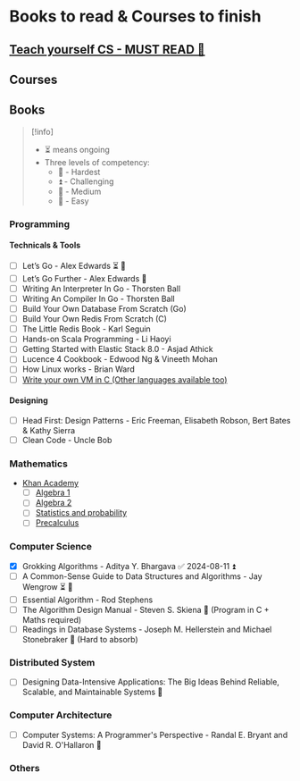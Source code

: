 # Books to read & Courses to finish

## [Teach yourself CS - MUST READ 🔺](https://teachyourselfcs.com/)

## Courses


## Books

> [!info]
> 
> - ⏳ means ongoing
> - Three levels of competency: 
> 	- 🔺 - Hardest
> 	- ⏫ - Challenging
> 	- 🔼 - Medium
> 	- 🔽 - Easy

### Programming

#### Technicals & Tools

- [ ] Let’s Go - Alex Edwards ⏳ 🔼 
- [ ] Let’s Go Further - Alex Edwards 🔼 
- [ ] Writing An Interpreter In Go - Thorsten Ball
- [ ] Writing An Compiler In Go - Thorsten Ball
- [ ] Build Your Own Database From Scratch (Go)
- [ ] Build Your Own Redis From Scratch (C)
- [ ] The Little Redis Book - Karl Seguin
- [ ] Hands-on Scala Programming - Li Haoyi
- [ ] Getting Started with Elastic Stack 8.0 - Asjad Athick
- [ ] Lucence 4 Cookbook - Edwood Ng & Vineeth Mohan
- [ ] How Linux works - Brian Ward
- [ ] [Write your own VM in C (Other languages available too)](https://www.jmeiners.com/lc3-vm/#lc-3-architecturea)

#### Designing

- [ ] Head First: Design Patterns - Eric Freeman, Elisabeth Robson, Bert Bates & Kathy Sierra
- [ ] Clean Code - Uncle Bob

### Mathematics

- [Khan Academy](https://www.khanacademy.org/math)
	- [ ] [Algebra 1](https://www.khanacademy.org/math/algebra)
	- [ ] [Algebra 2](https://www.khanacademy.org/math/algebra2)
	- [ ] [Statistics and probability](https://www.khanacademy.org/math/statistics-probability)
	- [ ] [Precalculus](https://www.khanacademy.org/math/precalculus)

### Computer Science

- [x] Grokking Algorithms - Aditya Y. Bhargava ✅ 2024-08-11 ⏫ 
- [ ] A Common-Sense Guide to Data Structures and Algorithms - Jay Wengrow ⏳ 🔼  
- [ ] Essential Algorithm - Rod Stephens
- [ ] The Algorithm Design Manual - Steven S. Skiena 🔺 (Program in C + Maths required)
- [ ] Readings in Database Systems - Joseph M. Hellerstein and Michael Stonebraker 🔺 (Hard to absorb)

### Distributed System

- [ ] Designing Data-Intensive Applications: The Big Ideas Behind Reliable, Scalable, and Maintainable Systems 🔺

### Computer Architecture

- [ ] Computer Systems: A Programmer's Perspective - Randal E. Bryant and David R. O'Hallaron 🔺 

### Others
